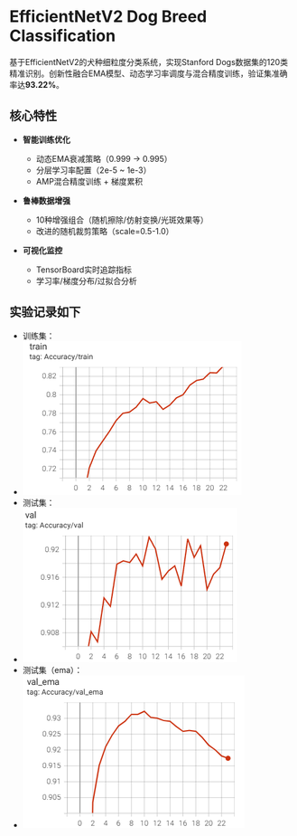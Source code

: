 # EfficientNetV2 Dog Breed Classification 

基于EfficientNetV2的犬种细粒度分类系统，实现Stanford Dogs数据集的120类精准识别。创新性融合EMA模型、动态学习率调度与混合精度训练，验证集准确率达**93.22%**。

##  核心特性

- **智能训练优化**
  -  动态EMA衰减策略（0.999 → 0.995）
  -  分层学习率配置（2e-5 ~ 1e-3）
  -  AMP混合精度训练 + 梯度累积

- **鲁棒数据增强**
  -  10种增强组合（随机擦除/仿射变换/光斑效果等）
  -  改进的随机裁剪策略（scale=0.5-1.0）

- **可视化监控**
  -  TensorBoard实时追踪指标
  -  学习率/梯度分布/过拟合分析

 ##  实验记录如下
  -  训练集：
  -  ![image](https://github.com/Qianggggggggg/code/blob/main/record/train.png)
  -  测试集：
  -  ![image](https://github.com/Qianggggggggg/code/blob/main/record/val.png)
  -  测试集（ema）：
  -  ![image](https://github.com/Qianggggggggg/code/blob/main/record/val_ema.png)
